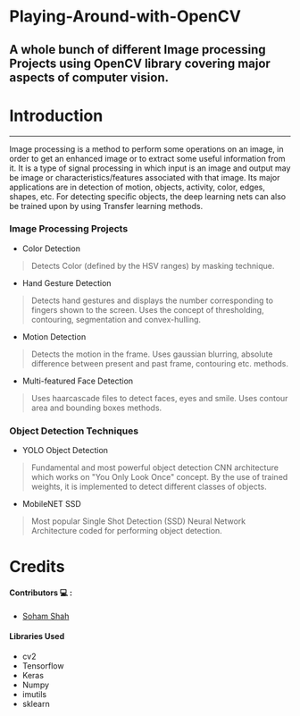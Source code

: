 # Playing-Around-with-OpenCV
A whole bunch of different Image processing Projects using OpenCV library covering major aspects of computer vision.
---
# Introduction
---
Image processing is a method to perform some operations on an image, in order to get an enhanced image or to extract some useful information from it. It is a type of signal processing in which input is an image and output may be image or characteristics/features associated with that image. 
Its major applications are in detection of motion, objects, activity, color, edges, shapes, etc. For detecting specific objects, the deep learning nets can also be trained upon by using Transfer learning methods. 

### Image Processing Projects

* Color Detection
> Detects Color (defined by the HSV ranges) by masking technique.
* Hand Gesture Detection
> Detects hand gestures and displays the number corresponding to fingers shown to the screen.
Uses the concept of thresholding, contouring, segmentation and convex-hulling.
* Motion Detection
> Detects the motion in the frame. Uses gaussian blurring, absolute difference between present and past frame, contouring etc. methods.
* Multi-featured Face Detection
> Uses haarcascade files to detect faces, eyes and smile. Uses contour area and bounding boxes methods.

### Object Detection Techniques

* YOLO Object Detection
> Fundamental and most powerful object detection CNN architecture which works on "You Only Look Once" concept.
By the use of trained weights, it is implemented to detect different classes of objects.
* MobileNET SSD
> Most popular Single Shot Detection (SSD) Neural Network Architecture coded for performing object detection.

# Credits

#### Contributors 💻 :
* [Soham Shah](https://github.com/sohamsshah/)
#### Libraries Used
* cv2
* Tensorflow
* Keras
* Numpy
* imutils
* sklearn

